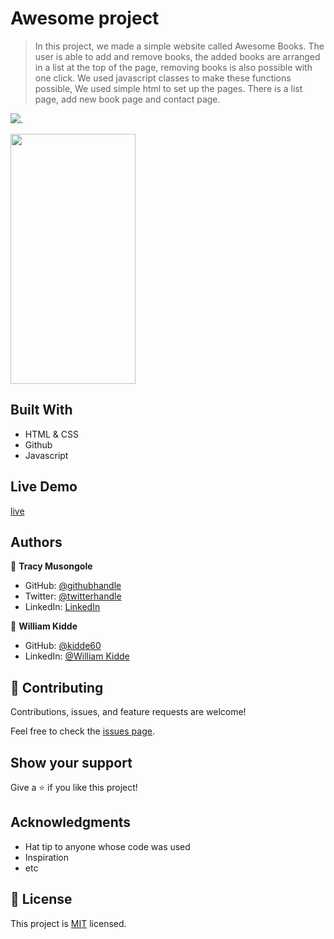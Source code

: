 # Awesome project

> In this project, we made a simple website called Awesome Books. The user is able to add and remove books, the added books are arranged in a list at the top of the page, removing books is also possible with one click. We used javascript classes to make these functions possible, We used simple html to set up the pages. There is a list page, add new book page and contact page. 

![](https://img.shields.io/badge/Microverse-blueviolet).

<img src="https://github.com/elfin-git/Capstone-project-1/blob/feature/img/screenshot-mobile.png" width="200" height="400"/>

## Built With

- HTML & CSS
- Github
- Javascript

## Live Demo 

[live](https://elfin-git.github.io/Awesome-Books/)

## Authors

👤 **Tracy Musongole**

- GitHub: [@githubhandle](https://github.com/elfin-git)
- Twitter: [@twitterhandle](https://twitter.com/tracy_muso)
- LinkedIn: [LinkedIn](https://linkedin.com/in/tracy-musongole)

👤 **William Kidde**

- GitHub: [@kidde60](https://github.com/kidde60)
- LinkedIn: [@William Kidde](https://linkedin.com/in/george-william-kidde-b5b772231/)


## 🤝 Contributing

Contributions, issues, and feature requests are welcome!


Feel free to check the [issues page](../../issues/).

## Show your support

Give a ⭐️ if you like this project!

## Acknowledgments

- Hat tip to anyone whose code was used
- Inspiration
- etc

## 📝 License

This project is [MIT](./MIT.md) licensed.
